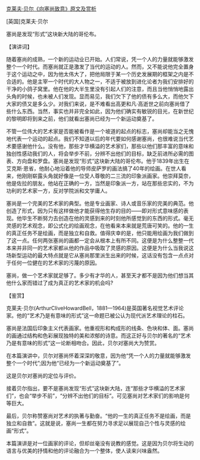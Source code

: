 [克莱夫·贝尔《向塞尚致意》原文及赏析](https://www.vrrw.net/wx/14701.html)

[英国]克莱夫·贝尔

塞尚是发现“形式”这块新大陆的哥伦布。

【演讲词】

随着塞尚的成熟，一个新的运动业已开始。人们常说，凭一个人的力量就能够激发整个一个时代。而塞尚就正是激发了当代的运动的人。然而，又不能说他完全置身于这个运动之中，因为他太伟大了，把他局限于某一个历史发展期的框架之内是不合适的。他是主宰一个时代的大人物之一，不适于被放到进化论者为我们安排好的干净的小鸽子窝里。他在他的大半生里没有引起人们的注意，而且当他悄悄地露出头角的时候，也未被人们发现。显而易见，我们欠下了他的债有多么大，而他欠下大家的债又是多么少。对我们来说，是不难看出高更和凡·高逝世之前向塞尚借了些什么东西。当然，事实也并非完全如此，因为他们确实有敏锐的目光，在新世纪的黎明即将到来之前，他们就看出塞尚已经为一个新运动奠基了。

不管一位伟大的艺术家是否能被看作是一个坡道的起点的标志，塞尚却能当之无愧地代表一个运动的起点。我们不知道以后的年代要如何感谢塞尚，也很难说当代艺术要感谢他什么。没有他，那些才华横溢的艺术家们，那些以他们那丰富的意味和独创性感动我们的人，将会举步不前，分辨不出他们的目标，缺乏前进所必需的图表、方向盘和罗盘。塞尚是发现“形式”这块新大陆的哥伦布。他于1839年出生在艾克斯·恩省，他耐心地沿着他的导师皮萨罗的画法搞了40年的绘画。在世人看来，他刚刚崭露头角就好像是一位受人尊敬的二三流的印象派画家。他崇拜莫奈，他是佐拉的朋友。他站在正确的一方，当然是印象派一方，站在那些忠实的，不为功利的艺术家一方，反对学院派和文学庸人。

塞尚是一个完美的艺术家的典型。他是专业画家、诗人或音乐家的完美的典范。他创造了形式，因为只有这样做他才能获得他生存的目的——即对形式意味感的表现。他毕生不断努力去创造在他的灵感到来的时刻他所感觉到的东西的形式。毫无灵感的艺术观念，即公式化的绘画观念，在他看来本来就是荒唐可笑的。他的一生的真正任务不是绘画，而是独立和自救。值得庆幸的是，他只能用绘画为我们做到了这一点。任何两张塞尚的画都一定会从根本上有所不同。这便是为什么整整一代本来并非同一的艺术家都从他的作品中吸取了灵感的原因。这便是为什么当我说这场新型运动的最大特点就是它从塞尚那里派生出来的时候，这话没有包含一点点对于任何一位健在的艺术家的污蔑的原因。

塞尚，做一个艺术家就足够了。多少有才华的人，甚至天才都不是因为他们想当其他什么家而错过了成为真正的艺术家的机会吗?



【鉴赏】

克莱夫·贝尔(ArthurCliveHowardBell，1881—1964)是英国著名视觉艺术评论家。他的“艺术乃是有意味的形式”这一命题已被公认为现代派艺术理论的柱石。

塞尚是法国后印象主义代表画家。他重视形和构成形的线条、色块和体、面。塞尚的画通过结构和色彩展现独特的美和浓郁的诗意。而这正好与贝尔的著名的“艺术乃是有意味的形式”这一论断相吻合。因此，贝尔对塞尚大为赞赏。

在本篇演讲中，贝尔对塞尚怀着深深的敬意，因为他“凭一个人的力量就能够激发整个一个时代”;因为他“已经为一个新运动奠基了”。

这是贝尔对塞尚的定位与评价。

接着贝尔指出，要不是塞尚发现“形式”这块新大陆，连“那些才华横溢的艺术家们”，也会“举步不前”，“分辨不出他们的目标”。可见塞尚对艺术家们的影响是何等巨大。

最后，贝尔称赞塞尚对艺术的执著与勤奋。“他的一生的真正任务不是绘画，而是独立和自救”。这就是说，塞尚一生都在努力寻求足以展现自己个性与灵感的绘画“形式”。

本篇演讲是对一位画家的评论，但却丝毫没有说教的感觉。这是因为贝尔将生动的语言与优美的抒情和他的评论融合为一个整体，使人读来兴味盎然。

